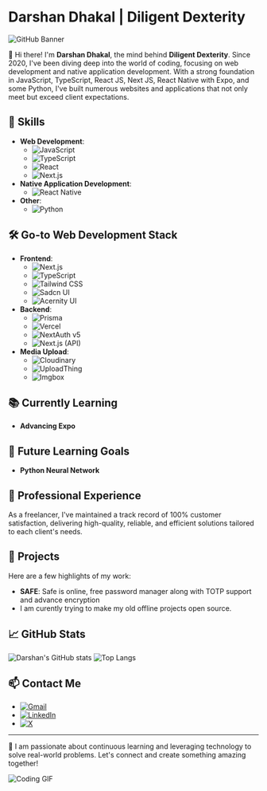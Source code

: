 # Darshan Dhakal | Diligent Dexterity

![GitHub Banner](banner.png)

👋 Hi there! I'm **Darshan Dhakal**, the mind behind **Diligent Dexterity**. Since 2020, I've been diving deep into the world of coding, focusing on web development and native application development. With a strong foundation in JavaScript, TypeScript, React JS, Next JS, React Native with Expo, and some Python, I've built numerous websites and applications that not only meet but exceed client expectations.

## 🚀 Skills
- **Web Development**: 
  - ![JavaScript](https://img.shields.io/badge/-JavaScript-F7DF1E?logo=javascript&logoColor=black) 
  - ![TypeScript](https://img.shields.io/badge/-TypeScript-3178C6?logo=typescript&logoColor=white) 
  - ![React](https://img.shields.io/badge/-React-61DAFB?logo=react&logoColor=black) 
  - ![Next.js](https://img.shields.io/badge/-Next.js-000000?logo=next.js&logoColor=white)
- **Native Application Development**: 
  - ![React Native](https://img.shields.io/badge/-Expo-ffffff?logo=expo&logoColor=black)
- **Other**: 
  - ![Python](https://img.shields.io/badge/-Python-3776AB?logo=python&logoColor=white)

## 🛠️ Go-to Web Development Stack
- **Frontend**:
  - ![Next.js](https://img.shields.io/badge/-Next.js-000000?logo=next.js&logoColor=white)
  - ![TypeScript](https://img.shields.io/badge/-TypeScript-3178C6?logo=typescript&logoColor=white)
  - ![Tailwind CSS](https://img.shields.io/badge/-Tailwind%20CSS-38B2AC?logo=tailwind-css&logoColor=white)
  - ![Sadcn UI](https://img.shields.io/badge/-Sadcn%20UI-000000?logo=storybook&logoColor=white)
  - ![Acernity UI](https://img.shields.io/badge/-Acernity%20UI-000000?logo=storybook&logoColor=white)
- **Backend**:
  - ![Prisma](https://img.shields.io/badge/-Prisma-2D3748?logo=prisma&logoColor=white)
  - ![Vercel](https://img.shields.io/badge/-Vercel-000000?logo=vercel&logoColor=white)
  - ![NextAuth v5](https://img.shields.io/badge/-NextAuth%20v5-000000?logo=next.js&logoColor=white)
  - ![Next.js](https://img.shields.io/badge/-Next.js-000000?logo=next.js&logoColor=white) (API)
- **Media Upload**:
  - ![Cloudinary](https://img.shields.io/badge/-Cloudinary-3448C5?logo=cloudinary&logoColor=white)
  - ![UploadThing](https://img.shields.io/badge/-UploadThing-000000?logo=uploadthing&logoColor=white)
  - ![Imgbox](https://img.shields.io/badge/-Imgbox-000000?logo=imgbox&logoColor=white)

## 📚 Currently Learning
- **Advancing Expo**

## 🌟 Future Learning Goals
- **Python Neural Network**

## 💼 Professional Experience
As a freelancer, I've maintained a track record of 100% customer satisfaction, delivering high-quality, reliable, and efficient solutions tailored to each client's needs.

## 🌟 Projects
Here are a few highlights of my work:
- **SAFE**: Safe is online, free password manager along with TOTP support and advance encryption
- I am curently trying to make my old offline projects open source. 

## 📈 GitHub Stats
![Darshan's GitHub stats](https://github-readme-stats.vercel.app/api?username=diligentdexterity&show_icons=true&theme=radical) <!-- Replace with your GitHub username -->
![Top Langs](https://github-readme-stats.vercel.app/api/top-langs/?username=diligentdexterity&layout=compact&theme=radical) <!-- Replace with your GitHub username -->

## 📫 Contact Me
- [![Gmail](https://img.shields.io/badge/-Gmail-D14836?logo=gmail&logoColor=white)](mailto:diligentdexterity@gmail.com)
- [![LinkedIn](https://img.shields.io/badge/-LinkedIn-3178C6?logo=linkedin&logoColor=white)](https://linkedin.com/in/your-linkedin-profile)
- [![X](https://img.shields.io/badge/-Twitter-000000?logo=x&logoColor=white)](https://x.com/diligentdex)
---

🌟 I am passionate about continuous learning and leveraging technology to solve real-world problems. Let's connect and create something amazing together!

![Coding GIF](https://media.giphy.com/media/L8K62iTDkzGX6/giphy.gif) <!-- Replace with a relevant GIF URL -->
